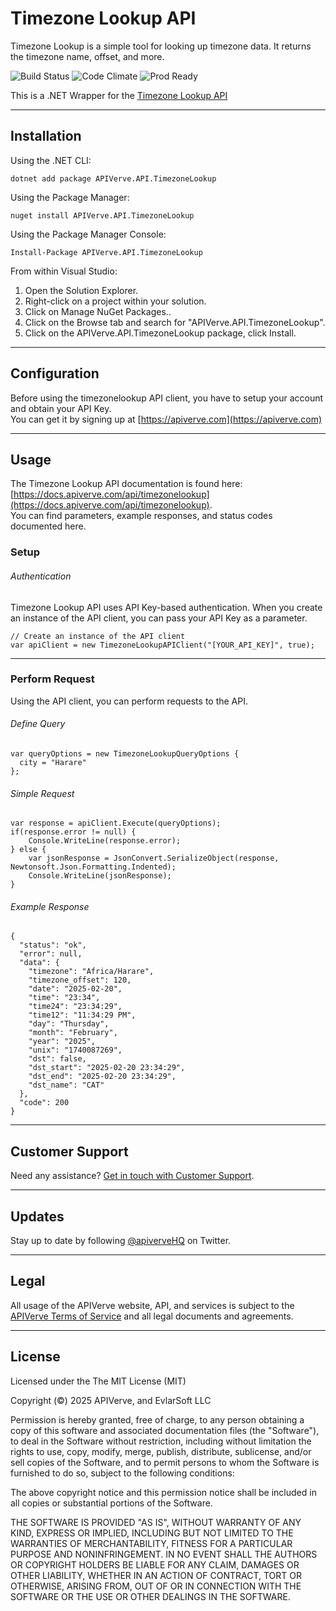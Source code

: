 Timezone Lookup API
============

Timezone Lookup is a simple tool for looking up timezone data. It returns the timezone name, offset, and more.

![Build Status](https://img.shields.io/badge/build-passing-green)
![Code Climate](https://img.shields.io/badge/maintainability-B-purple)
![Prod Ready](https://img.shields.io/badge/production-ready-blue)

This is a .NET Wrapper for the [Timezone Lookup API](https://apiverve.com/marketplace/api/timezonelookup)

---

## Installation

Using the .NET CLI:
```
dotnet add package APIVerve.API.TimezoneLookup
```

Using the Package Manager:
```
nuget install APIVerve.API.TimezoneLookup
```

Using the Package Manager Console:
```
Install-Package APIVerve.API.TimezoneLookup
```

From within Visual Studio:

1. Open the Solution Explorer.
2. Right-click on a project within your solution.
3. Click on Manage NuGet Packages..
4. Click on the Browse tab and search for "APIVerve.API.TimezoneLookup".
5. Click on the APIVerve.API.TimezoneLookup package, click Install.


---

## Configuration

Before using the timezonelookup API client, you have to setup your account and obtain your API Key.  
You can get it by signing up at [https://apiverve.com](https://apiverve.com)

---

## Usage

The Timezone Lookup API documentation is found here: [https://docs.apiverve.com/api/timezonelookup](https://docs.apiverve.com/api/timezonelookup).  
You can find parameters, example responses, and status codes documented here.

### Setup

###### Authentication
Timezone Lookup API uses API Key-based authentication. When you create an instance of the API client, you can pass your API Key as a parameter.

```
// Create an instance of the API client
var apiClient = new TimezoneLookupAPIClient("[YOUR_API_KEY]", true);
```

---


### Perform Request
Using the API client, you can perform requests to the API.

###### Define Query

```
var queryOptions = new TimezoneLookupQueryOptions {
  city = "Harare"
};
```

###### Simple Request

```
var response = apiClient.Execute(queryOptions);
if(response.error != null) {
	Console.WriteLine(response.error);
} else {
    var jsonResponse = JsonConvert.SerializeObject(response, Newtonsoft.Json.Formatting.Indented);
    Console.WriteLine(jsonResponse);
}
```

###### Example Response

```
{
  "status": "ok",
  "error": null,
  "data": {
    "timezone": "Africa/Harare",
    "timezone_offset": 120,
    "date": "2025-02-20",
    "time": "23:34",
    "time24": "23:34:29",
    "time12": "11:34:29 PM",
    "day": "Thursday",
    "month": "February",
    "year": "2025",
    "unix": "1740087269",
    "dst": false,
    "dst_start": "2025-02-20 23:34:29",
    "dst_end": "2025-02-20 23:34:29",
    "dst_name": "CAT"
  },
  "code": 200
}
```

---

## Customer Support

Need any assistance? [Get in touch with Customer Support](https://apiverve.com/contact).

---

## Updates
Stay up to date by following [@apiverveHQ](https://twitter.com/apiverveHQ) on Twitter.

---

## Legal

All usage of the APIVerve website, API, and services is subject to the [APIVerve Terms of Service](https://apiverve.com/terms) and all legal documents and agreements.

---

## License
Licensed under the The MIT License (MIT)

Copyright (&copy;) 2025 APIVerve, and EvlarSoft LLC

Permission is hereby granted, free of charge, to any person obtaining a copy of this software and associated documentation files (the "Software"), to deal in the Software without restriction, including without limitation the rights to use, copy, modify, merge, publish, distribute, sublicense, and/or sell copies of the Software, and to permit persons to whom the Software is furnished to do so, subject to the following conditions:

The above copyright notice and this permission notice shall be included in all copies or substantial portions of the Software.

THE SOFTWARE IS PROVIDED "AS IS", WITHOUT WARRANTY OF ANY KIND, EXPRESS OR IMPLIED, INCLUDING BUT NOT LIMITED TO THE WARRANTIES OF MERCHANTABILITY, FITNESS FOR A PARTICULAR PURPOSE AND NONINFRINGEMENT. IN NO EVENT SHALL THE AUTHORS OR COPYRIGHT HOLDERS BE LIABLE FOR ANY CLAIM, DAMAGES OR OTHER LIABILITY, WHETHER IN AN ACTION OF CONTRACT, TORT OR OTHERWISE, ARISING FROM, OUT OF OR IN CONNECTION WITH THE SOFTWARE OR THE USE OR OTHER DEALINGS IN THE SOFTWARE.